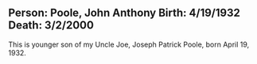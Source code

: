 Person: Poole, John Anthony
Birth: 4/19/1932
Death: 3/2/2000
---
This is younger son of my Uncle Joe, Joseph Patrick Poole, born April 19, 1932.
